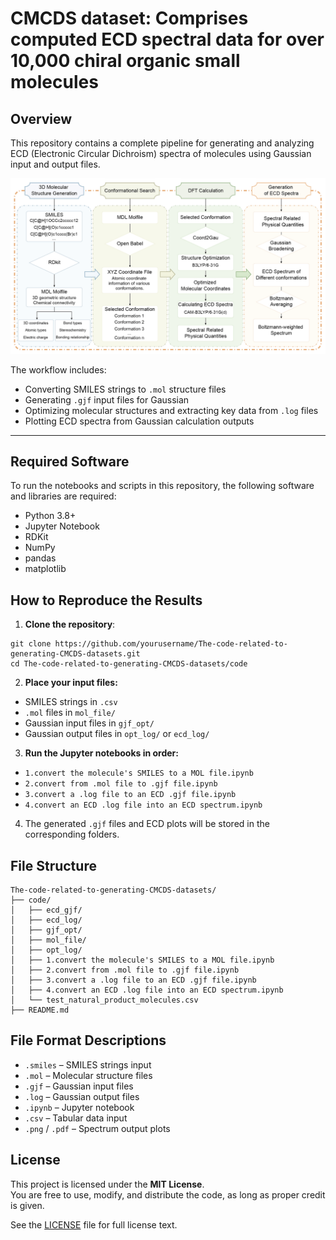 # CMCDS dataset: Comprises computed ECD spectral data for over 10,000 chiral organic small molecules

## Overview

This repository contains a complete pipeline for generating and analyzing ECD (Electronic Circular Dichroism) spectra of molecules using Gaussian input and output files.

![Workflow Diagram](./workflow.png)

The workflow includes:
- Converting SMILES strings to `.mol` structure files
- Generating `.gjf` input files for Gaussian
- Optimizing molecular structures and extracting key data from `.log` files
- Plotting ECD spectra from Gaussian calculation outputs

---

## Required Software

To run the notebooks and scripts in this repository, the following software and libraries are required:

- Python 3.8+
- Jupyter Notebook
- RDKit
- NumPy
- pandas
- matplotlib

## How to Reproduce the Results

1. **Clone the repository**:

```
git clone https://github.com/yourusername/The-code-related-to-generating-CMCDS-datasets.git
cd The-code-related-to-generating-CMCDS-datasets/code
```

2. **Place your input files:** 

- SMILES strings in `.csv`
- `.mol` files in `mol_file/`
- Gaussian input files in `gjf_opt/`
- Gaussian output files in `opt_log/` or `ecd_log/`

3. **Run the Jupyter notebooks in order:**

- `1.convert the molecule's SMILES to a MOL file.ipynb`
- `2.convert from .mol file to .gjf file.ipynb`
- `3.convert a .log file to an ECD .gjf file.ipynb`
- `4.convert an ECD .log file into an ECD spectrum.ipynb`

4. The generated `.gjf` files and ECD plots will be stored in the corresponding folders.

## File Structure

```
The-code-related-to-generating-CMCDS-datasets/
├── code/
│   ├── ecd_gjf/
│   ├── ecd_log/
│   ├── gjf_opt/
│   ├── mol_file/
│   ├── opt_log/
│   ├── 1.convert the molecule's SMILES to a MOL file.ipynb
│   ├── 2.convert from .mol file to .gjf file.ipynb
│   ├── 3.convert a .log file to an ECD .gjf file.ipynb
│   ├── 4.convert an ECD .log file into an ECD spectrum.ipynb
│   └── test_natural_product_molecules.csv
├── README.md   
```

## File Format Descriptions

- `.smiles` – SMILES strings input
- `.mol` – Molecular structure files
- `.gjf` – Gaussian input files
- `.log` – Gaussian output files
- `.ipynb` – Jupyter notebook
- `.csv` – Tabular data input
- `.png` / `.pdf` – Spectrum output plots

## License

This project is licensed under the **MIT License**.  
You are free to use, modify, and distribute the code, as long as proper credit is given.

See the [LICENSE](./LICENSE) file for full license text.



